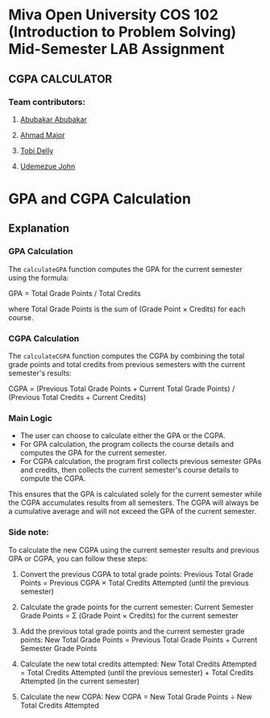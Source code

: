 # Miva Open University COS 102 (Introduction to Problem Solving) Mid-Semester LAB Assignment 

## CGPA CALCULATOR 

### Team contributors: 

1. [Abubakar Abubakar](https://github.com/Azkiama-07)

2. [Ahmad Major](https://github.com/Ahmad081255)

3. [Tobi Delly](https://github.com/tobidelly)

4. [Udemezue John](https://github.com/udemezue01)


# GPA and CGPA Calculation

## Explanation

### GPA Calculation

The `calculateGPA` function computes the GPA for the current semester using the formula:

GPA = Total Grade Points / Total Credits

where Total Grade Points is the sum of (Grade Point × Credits) for each course.

### CGPA Calculation

The `calculateCGPA` function computes the CGPA by combining the total grade points and total credits from previous semesters with the current semester's results:

CGPA = (Previous Total Grade Points + Current Total Grade Points) / (Previous Total Credits + Current Credits)

### Main Logic

- The user can choose to calculate either the GPA or the CGPA.
- For GPA calculation, the program collects the course details and computes the GPA for the current semester.
- For CGPA calculation, the program first collects previous semester GPAs and credits, then collects the current semester's course details to compute the CGPA.

This ensures that the GPA is calculated solely for the current semester while the CGPA accumulates results from all semesters. The CGPA will always be a cumulative average and will not exceed the GPA of the current semester.

### Side note: 
To calculate the new CGPA using the current semester results and previous GPA or CGPA, you can follow these steps:

1. Convert the previous CGPA to total grade points:
Previous Total Grade Points = Previous CGPA × Total Credits Attempted (until the previous semester)

2. Calculate the grade points for the current semester:
Current Semester Grade Points = Σ (Grade Point × Credits) for the current semester

3. Add the previous total grade points and the current semester grade points:
New Total Grade Points = Previous Total Grade Points + Current Semester Grade Points

4. Calculate the new total credits attempted:
New Total Credits Attempted = Total Credits Attempted (until the previous semester) + Total Credits Attempted (in the current semester)

5. Calculate the new CGPA:
New CGPA = New Total Grade Points ÷ New Total Credits Attempted

